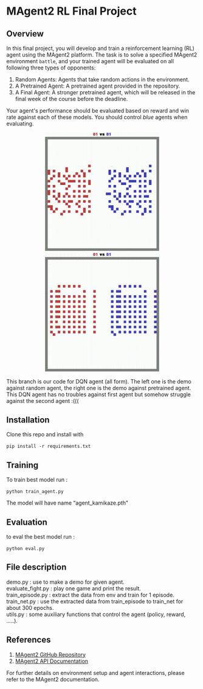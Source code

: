 # MAgent2 RL Final Project
## Overview
In this final project, you will develop and train a reinforcement learning (RL) agent using the MAgent2 platform. The task is to solve a specified MAgent2 environment `battle`, and your trained agent will be evaluated on all following three types of opponents:

1. Random Agents: Agents that take random actions in the environment.
2. A Pretrained Agent: A pretrained agent provided in the repository.
3. A Final Agent: A stronger pretrained agent, which will be released in the final week of the course before the deadline.

Your agent's performance should be evaluated based on reward and win rate against each of these models. You should control *blue* agents when evaluating.


<p align="center">
  <img src="video/battle_vs_random.gif" width="300" alt="battle vs random agent" />
  <img src="video/demo_best.gif" width="300" alt="battle vs pretrained agent" />
</p>

This branch is our code for DQN agent (all form).
The left one is the demo against random agent, the right one is the demo against pretrained agent.
This DQN agent has no troubles against first agent but somehow struggle against the second agent :(((

## Installation
Clone this repo and install with
```
pip install -r requirements.txt
```

## Training
To train best model run : 
```
python train_agent.py
```
The model will have name “agent_kamikaze.pth”
## Evaluation
to eval the best model run : 
```
python eval.py
```
## File description
demo.py : use to make a demo for given agent.  
evaluate_fight.py : play one game and print the result.  
train_episode.py : extract the data from env and train for 1 episode.  
train_net.py : use the extracted data from train_episode to train_net for about 300 epochs.  
utils.py : some auxiliary functions that control the agent (policy, reward, …..).  


## References

1. [MAgent2 GitHub Repository](https://github.com/Farama-Foundation/MAgent2)
2. [MAgent2 API Documentation](https://magent2.farama.org/introduction/basic_usage/)

For further details on environment setup and agent interactions, please refer to the MAgent2 documentation.
